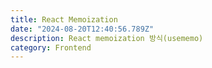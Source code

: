 ```yaml
---
title: React Memoization
date: "2024-08-20T12:40:56.789Z"
description: React memoization 방식(usememo)
category: Frontend
---
```


